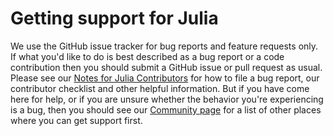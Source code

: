 # Getting support for Julia

We use the GitHub issue tracker for bug reports and feature requests only. If
what you'd like to do is best described as a bug report or a code contribution
then you should submit a GitHub issue or pull request as usual. Please see our
[Notes for Julia
Contributors](https://github.com/JuliaLang/julia/blob/master/CONTRIBUTING.md)
for how to file a bug report, our contributor checklist and other helpful
information. But if you have come here for help, or if you are unsure whether
the behavior you're experiencing is a bug, then you should see our [Community
page](https://julialang.org/community/) for a list of other places where you can
get support first.
